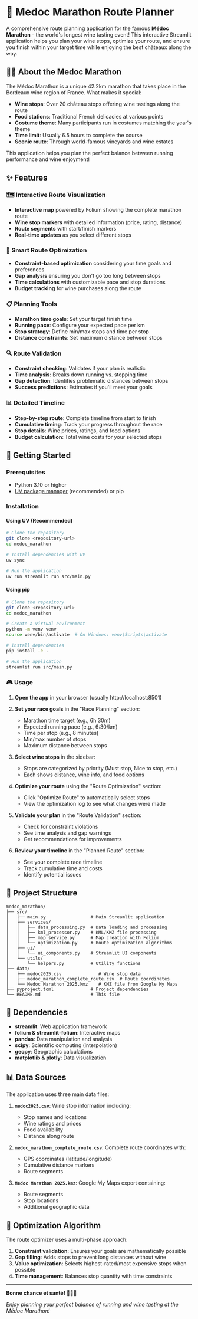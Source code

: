 # 🍷 Medoc Marathon Route Planner

A comprehensive route planning application for the famous **Médoc Marathon** - the world's longest wine tasting event! This interactive Streamlit application helps you plan your wine stops, optimize your route, and ensure you finish within your target time while enjoying the best châteaux along the way.

## 🏃‍♂️ About the Medoc Marathon

The Médoc Marathon is a unique 42.2km marathon that takes place in the Bordeaux wine region of France. What makes it special:

- **Wine stops**: Over 20 château stops offering wine tastings along the route
- **Food stations**: Traditional French delicacies at various points  
- **Costume theme**: Many participants run in costumes matching the year's theme
- **Time limit**: Usually 6.5 hours to complete the course
- **Scenic route**: Through world-famous vineyards and wine estates

This application helps you plan the perfect balance between running performance and wine enjoyment!

## ✨ Features

### 🗺️ Interactive Route Visualization
- **Interactive map** powered by Folium showing the complete marathon route
- **Wine stop markers** with detailed information (price, rating, distance)
- **Route segments** with start/finish markers
- **Real-time updates** as you select different stops

### 🎯 Smart Route Optimization
- **Constraint-based optimization** considering your time goals and preferences
- **Gap analysis** ensuring you don't go too long between stops
- **Time calculations** with customizable pace and stop durations
- **Budget tracking** for wine purchases along the route

### 📋 Planning Tools
- **Marathon time goals**: Set your target finish time
- **Running pace**: Configure your expected pace per km
- **Stop strategy**: Define min/max stops and time per stop
- **Distance constraints**: Set maximum distance between stops

### 🔍 Route Validation
- **Constraint checking**: Validates if your plan is realistic
- **Time analysis**: Breaks down running vs. stopping time
- **Gap detection**: Identifies problematic distances between stops
- **Success predictions**: Estimates if you'll meet your goals

### 📊 Detailed Timeline
- **Step-by-step route**: Complete timeline from start to finish
- **Cumulative timing**: Track your progress throughout the race
- **Stop details**: Wine prices, ratings, and food options
- **Budget calculation**: Total wine costs for your selected stops

## 🚀 Getting Started

### Prerequisites
- Python 3.10 or higher
- [UV package manager](https://docs.astral.sh/uv/) (recommended) or pip

### Installation

#### Using UV (Recommended)
```bash
# Clone the repository
git clone <repository-url>
cd medoc_marathon

# Install dependencies with UV
uv sync

# Run the application
uv run streamlit run src/main.py
```

#### Using pip
```bash
# Clone the repository
git clone <repository-url>
cd medoc_marathon

# Create a virtual environment
python -m venv venv
source venv/bin/activate  # On Windows: venv\Scripts\activate

# Install dependencies
pip install -e .

# Run the application
streamlit run src/main.py
```

### 🎮 Usage

1. **Open the app** in your browser (usually http://localhost:8501)

2. **Set your race goals** in the "Race Planning" section:
   - Marathon time target (e.g., 6h 30m)
   - Expected running pace (e.g., 6:30/km)
   - Time per stop (e.g., 8 minutes)
   - Min/max number of stops
   - Maximum distance between stops

3. **Select wine stops** in the sidebar:
   - Stops are categorized by priority (Must stop, Nice to stop, etc.)
   - Each shows distance, wine info, and food options

4. **Optimize your route** using the "Route Optimization" section:
   - Click "Optimize Route" to automatically select stops
   - View the optimization log to see what changes were made

5. **Validate your plan** in the "Route Validation" section:
   - Check for constraint violations
   - See time analysis and gap warnings
   - Get recommendations for improvements

6. **Review your timeline** in the "Planned Route" section:
   - See your complete race timeline
   - Track cumulative time and costs
   - Identify potential issues

## 📁 Project Structure

```
medoc_marathon/
├── src/
│   ├── main.py                 # Main Streamlit application
│   ├── services/
│   │   ├── data_processing.py  # Data loading and processing
│   │   ├── kml_processor.py    # KML/KMZ file processing
│   │   ├── map_service.py      # Map creation with Folium
│   │   └── optimization.py     # Route optimization algorithms
│   ├── ui/
│   │   └── ui_components.py    # Streamlit UI components
│   └── utils/
│       └── helpers.py          # Utility functions
├── data/
│   ├── medoc2025.csv              # Wine stop data
│   ├── medoc_marathon_complete_route.csv  # Route coordinates
│   └── Medoc Marathon 2025.kmz    # KMZ file from Google My Maps
├── pyproject.toml              # Project dependencies
└── README.md                   # This file
```

## 🔧 Dependencies

- **streamlit**: Web application framework
- **folium & streamlit-folium**: Interactive maps
- **pandas**: Data manipulation and analysis
- **scipy**: Scientific computing (interpolation)
- **geopy**: Geographic calculations
- **matplotlib & plotly**: Data visualization

## 📊 Data Sources

The application uses three main data files:

1. **`medoc2025.csv`**: Wine stop information including:
   - Stop names and locations
   - Wine ratings and prices
   - Food availability
   - Distance along route

2. **`medoc_marathon_complete_route.csv`**: Complete route coordinates with:
   - GPS coordinates (latitude/longitude)
   - Cumulative distance markers
   - Route segments

3. **`Medoc Marathon 2025.kmz`**: Google My Maps export containing:
   - Route segments
   - Stop locations
   - Additional geographic data

## 🎯 Optimization Algorithm

The route optimizer uses a multi-phase approach:

1. **Constraint validation**: Ensures your goals are mathematically possible
2. **Gap filling**: Adds stops to prevent long distances without wine
3. **Value optimization**: Selects highest-rated/most expensive stops when possible
4. **Time management**: Balances stop quantity with time constraints

---

**Bonne chance et santé!** 🏃‍♂️🍷

*Enjoy planning your perfect balance of running and wine tasting at the Médoc Marathon!*
